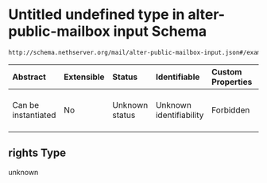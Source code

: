 # Untitled undefined type in alter-public-mailbox input Schema

```txt
http://schema.nethserver.org/mail/alter-public-mailbox-input.json#/examples/0/acls/0/rights
```



| Abstract            | Extensible | Status         | Identifiable            | Custom Properties | Additional Properties | Access Restrictions | Defined In                                                                                       |
| :------------------ | :--------- | :------------- | :---------------------- | :---------------- | :-------------------- | :------------------ | :----------------------------------------------------------------------------------------------- |
| Can be instantiated | No         | Unknown status | Unknown identifiability | Forbidden         | Allowed               | none                | [alter-public-mailbox-input.json\*](mail/alter-public-mailbox-input.json "open original schema") |

## rights Type

unknown
